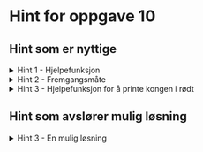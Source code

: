 # Hint for oppgave 10

## Hint som er nyttige
<details>
<summary>
Hint 1 - Hjelpefunksjon
</summary>

Det kan være nyttig å lage en funksjon for å hente ut posisjonen til kongen av en bestemt farge

```rust
fn get_king_position(&self, color: Color) -> &(u8, u8)
```
</details>

<details>
<summary>
Hint 2 - Fremgangsmåte
</summary>

- hent posisjonen til kongen av gitt farge
- hent alle motstanderens brikker
- gå gjennom alle motstanderens brikker og sammenligne brikkens `get_moves()` med kongens posisjon

</details>

<details>
<summary>
Hint 3 - Hjelpefunksjon for å printe kongen i rødt
</summary>

Det kan være nyttig å lage en funksjon som returnerer posisjonen til en kongen som står i sjakk _dersom_ det finnes 
en konge som står i sjakk. Denne funksjonen burde returnere en `Option<&(u8, u8)>`.

Forslag: Hvis du lager denne funksjonen kan du gjerne ta den i bruk i `Board::print()` for å vise at kongen står i 
sjakk, f.eks. med å markere den i rødt.

Husk at det ikke er mulig at begge kongene står i sjakk samtidig.

</details>

## Hint som avslører mulig løsning

<details>
<summary>
Hint 3 - En mulig løsning
</summary>

```rust
fn is_check(&self, color: Color) -> bool {
    let king_position = self.get_king_position(color);
    let team = self.get_positions(color);
    let rival_team = self.get_positions(color.opposite());

    for piece in self.get_pieces_iter(color.opposite()) {
        if piece.get_moves(&rival_team, &team).contains(king_position) {
            return true;
        }
    }
    false
}

fn get_king_position(&self, color: Color) -> &(u8, u8) {
    self.pieces.values().find(|piece| {
        piece.get_color() == color && piece.get_name() == KING_NAME
    }).unwrap().get_position()
}

fn get_pieces_iter(&self, color: Color) -> impl Iterator<Item=&Box<dyn Piece>> {
    self.pieces.values().filter(move |piece| piece.get_color() == color)
}

fn get_checked_king(&self) -> Option<&(u8, u8)> {
    for color in [Color::White, Color::Black] {
        if self.is_check(color) {
            return Some(self.get_king_position(color))
        }
    }
    None
}

fn print(&self, legal_squares: Option<&HashSet<(u8, u8)>>) {
    let board = self.create_board();
    let empty_hashset = HashSet::new();
    let legal_squares = legal_squares.unwrap_or(&empty_hashset);
    let checked_king = self.get_checked_king();

    println!("   {:_<33}", "");
    for (y, row) in board.iter().rev().enumerate() {
        print!("{}  ", 8 - y);
        for (x, piece) in row.iter().enumerate() {
            match *piece {
                '_' if legal_squares.contains(&(x as u8, 7 - y as u8)) => print!("| {} ", "□".green()),
                '_' => print!("|   "),
                c if checked_king == Some(&(x as u8, 7 - y as u8)) => print!("| {} ", c.to_string().red()),
                c if legal_squares.contains(&(x as u8, 7 - y as u8)) => print!("| {} ", c.to_string().red()),
                c => print!("| {} ", c)
            }
        }
        println!("|")
    }
    println!("   {:͞<33}", ""); // \u{035E}
    println!("     A   B   C   D   E   F   G   H");
}
```

</details>

